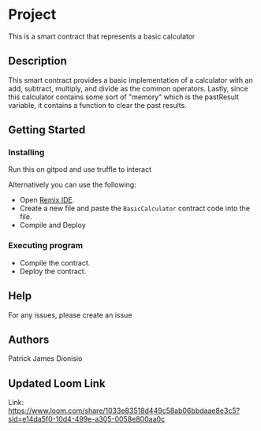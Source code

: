 # Project
This is a smart contract that represents a basic calculator

## Description
This smart contract provides a basic implementation of a calculator with an add, subtract, multiply, and divide as the common operators. Lastly, since this calculator contains some sort of "memory" which is the pastResult variable, it contains a function to clear the past results. 


## Getting Started

### Installing

Run this on gitpod and use truffle to interact

Alternatively you can use the following:
* Open [Remix IDE](https://remix.ethereum.org/).
* Create a new file and paste the `BasicCalculator` contract code into the file.
* Compile and Deploy

### Executing program
* Compile the contract.
* Deploy the contract.

## Help
For any issues, please create an issue

## Authors
Patrick James Dionisio


## Updated Loom Link
Link: https://www.loom.com/share/1033e83518d449c58ab06bbdaae8e3c5?sid=e14da5f0-10d4-499e-a305-0058e800aa0c
